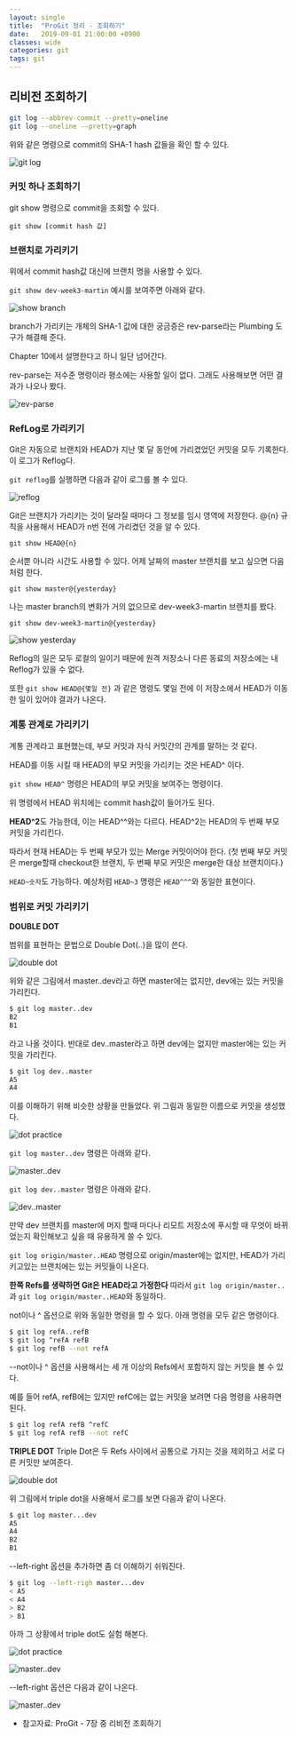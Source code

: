 ```yaml
---
layout: single
title:  "ProGit 정리 - 조회하기"
date:   2019-09-01 21:00:00 +0900
classes: wide
categories: git
tags: git
---
```


## 리비전 조회하기

```bash
git log --abbrev-commit --pretty=oneline
git log --oneline --pretty=graph
```
위와 같은 명령으로 commit의 SHA-1 hash 값들을 확인 할 수 있다.

![git log](/assets/img/git_refs/git-log.png)

### 커밋 하나 조회하기
git show 명령으로 commit을 조회할 수 있다.

`git show [commit hash 값]`

### 브랜치로 가리키기
위에서 commit hash값 대신에 브랜치 명을 사용할 수 있다.

`git show dev-week3-martin` 예시를 보여주면 아래와 같다.


![show branch](/assets/img/git_refs/show-branch.png)

branch가 가리키는 개체의 SHA-1 값에 대한 궁금증은 rev-parse라는 Plumbing 도구가 해결해 준다.

Chapter 10에서 설명한다고 하니 일단 넘어간다.

rev-parse는 저수준 명령이라 평소에는 사용할 일이 없다. 그래도 사용해보면 어떤 결과가 나오나 봤다.

![rev-parse](/assets/img/git_refs/rev-parse.png)

### RefLog로 가리키기

Git은 자동으로 브랜치와 HEAD가 지난 몇 달 동안에 가리켰었던 커밋을 모두 기록한다. 이 로그가 Reflog다.

`git reflog`를 실행하면 다음과 같이 로그를 볼 수 있다.

![reflog](/assets/img/git_refs/reflog.png)

Git은 브랜치가 가리키는 것이 달라질 때마다 그 정보를 임시 영역에 저장한다.
@{n} 규칙을 사용해서 HEAD가 n번 전에 가리켰던 것을 알 수 있다.

`git show HEAD@{n}`

순서뿐 아니라 시간도 사용할 수 있다. 어제 날짜의 master 브랜치를 보고 싶으면 다음처럼 한다.

`git show master@{yesterday}`

나는 master branch의 변화가 거의 없으므로 dev-week3-martin 브랜치를 봤다.

`git show dev-week3-martin@{yesterday}`

![show yesterday](/assets/img/git_refs/show-yesterday.png)


Reflog의 일은 모두 로컬의 일이기 때문에 원격 저장소나 다른 동료의 저장소에는 내 Reflog가 있을 수 없다. 

또한 `git show HEAD@{몇일 전}` 과 같은 명령도 몇일 전에 이 저장소에서 HEAD가 이동한 일이 있어야 결과가 나온다.

### 계통 관계로 가리키기

계통 관계라고 표현했는데, 부모 커밋과 자식 커밋간의 관계를 말하는 것 같다.

HEAD를 이동 시킬 때 HEAD의 부모 커밋을 가리키는 것은 HEAD^ 이다.

`git show HEAD^` 명령은 HEAD의 부모 커밋을 보여주는 명령이다.

위 명령에서 HEAD 위치에는 commit hash값이 들어가도 된다. 

**HEAD^2**도 가능한데, 이는 HEAD^^와는 다르다. HEAD^2는 HEAD의 두 번째 부모 커밋을 가리킨다. 

따라서 현재 HEAD는 두 번째 부모가 있는 Merge 커밋이어야 한다. (첫 번째 부모 커밋은 merge할때 checkout한 브랜치, 두 번째 부모 커밋은 merge한 대상 브랜치이다.)

`HEAD~숫자`도 가능하다. 예상처럼 `HEAD~3` 명령은 `HEAD^^^`와 동일한 표현이다.

### 범위로 커밋 가리키기

**DOUBLE DOT**

범위를 표현하는 문법으로 Double Dot(..)을 많이 쓴다.

![double dot](/assets/img/git_refs/double-dot.png)

위와 같은 그림에서 master..dev라고 하면 master에는 없지만, dev에는 있는 커밋을 가리킨다.

```bash
$ git log master..dev
B2
B1
``` 

라고 나올 것이다. 반대로 dev..master라고 하면 dev에는 없지만 master에는 있는 커밋을 가리킨다.

```bash
$ git log dev..master
A5
A4
``` 

이를 이해하기 위해 비슷한 상황을 만들었다. 위 그림과 동일한 이름으로 커밋을 생성했다.

![dot practice](/assets/img/git_refs/dot-practice1.png)

`git log master..dev` 명령은 아래와 같다.

![master..dev](/assets/img/git_refs/master..dev.png)

`git log dev..master` 명령은 아래와 같다.

![dev..master](/assets/img/git_refs/dev..master.png)

만약 dev 브랜치를 master에 머지 할때 마다나 리모트 저장소에 푸시할 때 무엇이 바뀌었는지 확인해보고 싶을 때 유용하게 쓸 수 있다.

`git log origin/master..HEAD` 명령으로 origin/master에는 없지만, HEAD가 가리키고있는 브랜치에는 있는 커밋들이 나온다.

**한쪽 Refs를 생략하면 Git은 HEAD라고 가정한다** 따라서 `git log origin/master..`과 `git log origin/master..HEAD`와 동일하다.

not이나 ^ 옵션으로 위와 동일한 명령을 할 수 있다. 아래 명령을 모두 같은 명령이다.

```bash
$ git log refA..refB
$ git log ^refA refB
$ git log refB --not refA
```

--not이나 ^ 옵션을 사용해서는 세 개 이상의 Refs에서 포함하지 않는 커밋을 볼 수 있다.

예를 들어 refA, refB에는 있지만 refC에는 없는 커밋을 보려면 다음 명령을 사용하면 된다.

```bash
$ git log refA refB ^refC
$ git log refA refB --not refC
```

**TRIPLE DOT**
Triple Dot은 두 Refs 사이에서 공통으로 가지는 것을 제외하고 서로 다른 커밋만 보여준다.

![double dot](/assets/img/git_refs/double-dot.png)

위 그림에서 triple dot을 사용해서 로그를 보면 다음과 같이 나온다.

```bash
$ git log master...dev
A5
A4
B2
B1
```

--left-right 옵션을 추가하면 좀 더 이해하기 쉬워진다.

```bash
$ git log --left-righ master...dev
< A5
< A4
> B2
> B1
```

아까 그 상황에서 triple dot도 실험 해본다.

![dot practice](/assets/img/git_refs/dot-practice1.png)

![master..dev](/assets/img/git_refs/master...dev.png)

--left-right 옵션은 다음과 같이 나온다.

![master..dev](/assets/img/git_refs/left-right.png)



* 참고자료: ProGit - 7장 중 리비전 조회하기